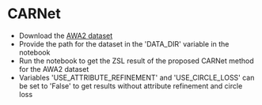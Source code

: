 # CARNet
- Download the [AWA2 dataset](http://datasets.d2.mpi-inf.mpg.de/xian/xlsa17.zip) 
- Provide the path for the dataset in the 'DATA_DIR' variable in the notebook 
- Run the notebook to get the ZSL result of the proposed CARNet method for the AWA2 dataset 
- Variables 'USE_ATTRIBUTE_REFINEMENT' and 'USE_CIRCLE_LOSS' can be set to 'False' to get results without attribute refinement and circle loss 
